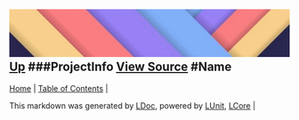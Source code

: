 ![](../Content/LDoc-banner-small.png "")
[Up](ProjectInfo.md)
###ProjectInfo
[View Source](ProjectInfo.md)
#Name
---

[Home](../../README.md) | [Table of Contents](../../TableOfContents.md) | 


This markdown was generated by [LDoc](https://github.com/CodeSingularity/LDoc), powered by [LUnit](https://github.com/CodeSingularity/LUnit), [LCore](https://github.com/CodeSingularity/LCore) | 

